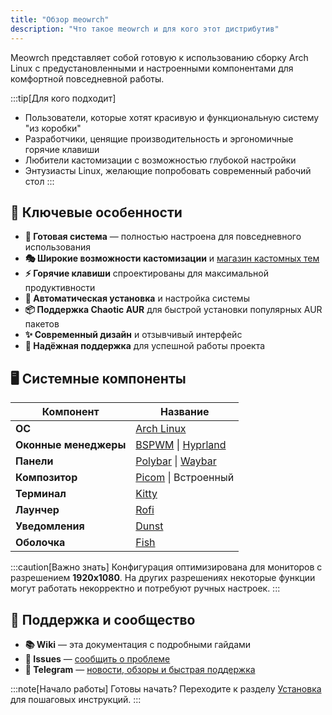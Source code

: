 ```yaml
---
title: "Обзор meowrch"
description: "Что такое meowrch и для кого этот дистрибутив"
---
```


Meowrch представляет собой готовую к использованию сборку Arch Linux с предустановленными и настроенными компонентами для комфортной повседневной работы.

:::tip[Для кого подходит]
- Пользователи, которые хотят красивую и функциональную систему "из коробки"
- Разработчики, ценящие производительность и эргономичные горячие клавиши  
- Любители кастомизации с возможностью глубокой настройки
- Энтузиасты Linux, желающие попробовать современный рабочий стол
:::

## 🚀 Ключевые особенности

- **🎨 Готовая система** — полностью настроена для повседневного использования
- **🎭 Широкие возможности кастомизации** и [магазин кастомных тем](https://github.com/meowrch/meowrch-themes)
- **⚡ Горячие клавиши** спроектированы для максимальной продуктивности
- **🤖 Автоматическая установка** и настройка системы
- **📦 Поддержка Chaotic AUR** для быстрой установки популярных AUR пакетов
- **✨ Современный дизайн** и отзывчивый интерфейс
- **🔧 Надёжная поддержка** для успешной работы проекта

## 🖥️ Системные компоненты

| Компонент | Название |
|-----------|----------|
| **ОС** | [Arch Linux](https://archlinux.org/) |
| **Оконные менеджеры** | [BSPWM](https://github.com/baskerville/bspwm) \| [Hyprland](https://hyprland.org/) |
| **Панели** | [Polybar](https://github.com/polybar/polybar) \| [Waybar](https://github.com/Alexays/Waybar) |
| **Композитор** | [Picom](https://github.com/yshui/picom) \| Встроенный |
| **Терминал** | [Kitty](https://github.com/kovidgoyal/kitty) |
| **Лаунчер** | [Rofi](https://github.com/davatorium/rofi) |
| **Уведомления** | [Dunst](https://github.com/dunst-project/dunst) |
| **Оболочка** | [Fish](https://github.com/fish-shell/fish-shell) |

:::caution[Важно знать]
Конфигурация оптимизирована для мониторов с разрешением **1920x1080**. 
На других разрешениях некоторые функции могут работать некорректно и потребуют ручных настроек.
:::

## 💬 Поддержка и сообщество

- **📚 Wiki** — эта документация с подробными гайдами
- **🐛 Issues** — [сообщить о проблеме](https://github.com/meowrch/meowrch/issues)  
- **💬 Telegram** — [новости, обзоры и быстрая поддержка](https://t.me/meowrch)

:::note[Начало работы]
Готовы начать? Переходите к разделу [Установка](/ru/installation/) для пошаговых инструкций.
:::
